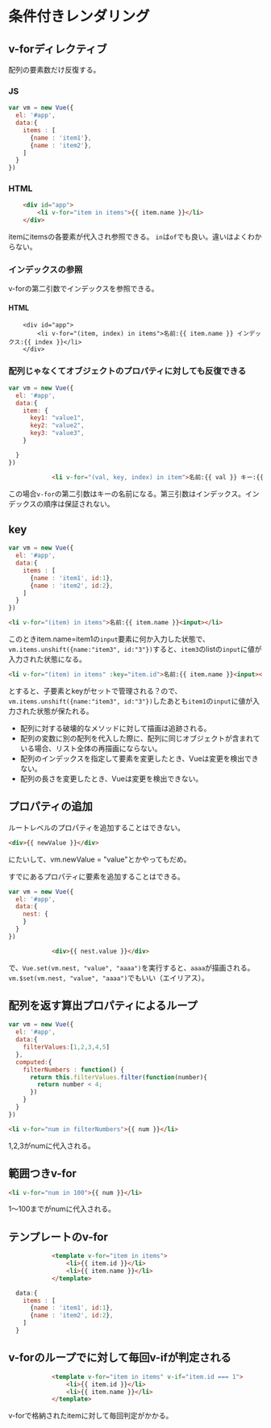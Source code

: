 # 条件付きレンダリング
## v-forディレクティブ
配列の要素数だけ反復する。

### JS
```javascript
var vm = new Vue({
  el: '#app',
  data:{
    items : [
      {name : 'item1'},
      {name : 'item2'},
    ]
  }
})

```

### HTML
```html
    <div id="app">
        <li v-for="item in items">{{ item.name }}</li>
    </div>
```

itemにitemsの各要素が代入され参照できる。
`in`は`of`でも良い。違いはよくわからない。

### インデックスの参照
v-forの第二引数でインデックスを参照できる。
#### HTML
```
    <div id="app">
        <li v-for="(item, index) in items">名前:{{ item.name }} インデックス:{{ index }}</li>
    </div>
```

### 配列じゃなくてオブジェクトのプロパティに対しても反復できる
```javascript
var vm = new Vue({
  el: '#app',
  data:{
    item: {
      key1: "value1",
      key2: "value2",
      key3: "value3",
    }

  }
})

```
```html
            <li v-for="(val, key, index) in item">名前:{{ val }} キー:{{ key }} インデックス:{{ index }}</li>
```

この場合`v-for`の第二引数はキーの名前になる。第三引数はインデックス。インデックスの順序は保証されない。

## key
```javascript
var vm = new Vue({
  el: '#app',
  data:{
    items : [
      {name : 'item1', id:1},
      {name : 'item2', id:2},
    ]
  }
})

```

```html
<li v-for="(item) in items">名前:{{ item.name }}<input></li>                
```
このときitem.name=item1の`input`要素に何か入力した状態で、`vm.items.unshift({name:"item3", id:"3"})`すると、`item3`のlistの`input`に値が入力された状態になる。

```html
<li v-for="(item) in items" :key="item.id">名前:{{ item.name }}<input></li>                

```
とすると、子要素とkeyがセットで管理される？ので、`vm.items.unshift({name:"item3", id:"3"})`したあとも`item1`の`input`に値が入力された状態が保たれる。

 * 配列に対する破壊的なメソッドに対して描画は追跡される。
 * 配列の変数に別の配列を代入した際に、配列に同じオブジェクトが含まれている場合、リスト全体の再描画にならない。
 * 配列のインデックスを指定して要素を変更したとき、Vueは変更を検出できない。
 * 配列の長さを変更したとき、Vueは変更を検出できない。

 ## プロパティの追加
 ルートレベルのプロパティを追加することはできない。
 ```html
<div>{{ newValue }}</div>
```
にたいして、vm.newValue = "value"とかやってもだめ。

すでにあるプロパティに要素を追加することはできる。
```javascript
var vm = new Vue({
  el: '#app',
  data:{
    nest: {      
    }
  }
})

```
```html
            <div>{{ nest.value }}</div>
```
で、`Vue.set(vm.nest, "value", "aaaa")`を実行すると、`aaaa`が描画される。
`vm.$set(vm.nest, "value", "aaaa")`でもいい（エイリアス）。

## 配列を返す算出プロパティによるループ

```javascript
var vm = new Vue({
  el: '#app',
  data:{
    filterValues:[1,2,3,4,5]
  },
  computed:{
    filterNumbers : function() {
      return this.filterValues.filter(function(number){
        return number < 4;
      })
    }
  }
})
```

```html
<li v-for="num in filterNumbers">{{ num }}</li>
```

1,2,3がnumに代入される。

## 範囲つきv-for
```html
<li v-for="num in 100">{{ num }}</li>
```

1〜100までがnumに代入される。

## テンプレートのv-for
```html
            <template v-for="item in items">
                <li>{{ item.id }}</li>
                <li>{{ item.name }}</li>
            </template>
```

```javascript
  data:{
    items : [
      {name : 'item1', id:1},
      {name : 'item2', id:2},
    ]
  }
```

## v-forのループでに対して毎回v-ifが判定される
```html
            <template v-for="item in items" v-if="item.id === 1">
                <li>{{ item.id }}</li>
                <li>{{ item.name }}</li>
            </template>
```
v-forで格納されたitemに対して毎回判定がかかる。